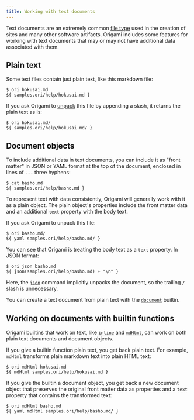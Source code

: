 ```yaml
---
title: Working with text documents
---
```


Text documents are an extremely common [file type](fileTypes.html) used in the creation of sites and many other software artifacts. Origami includes some features for working with text documents that may or may not have additional data associated with them.

## Plain text

Some text files contain just plain text, like this markdown file:

```console
$ ori hokusai.md
${ samples.ori/help/hokusai.md }
```

If you ask Origami to [unpack](fileTypes.html#unpacking-files) this file by appending a slash, it returns the plain text as is:

```console
$ ori hokusai.md/
${ samples.ori/help/hokusai.md/ }
```

## Document objects

To include additional data in text documents, you can include it as "front matter" in JSON or YAML format at the top of the document, enclosed in lines of `---` three hyphens:

```console
$ cat basho.md
${ samples.ori/help/basho.md }
```

To represent text with data consistently, Origami will generally work with it as a plain object. The plain object's properties include the front matter data and an additional `text` property with the body text.

If you ask Origami to unpack this file:

```console
$ ori basho.md/
${ yaml samples.ori/help/basho.md/ }
```

You can see that Origami is treating the body text as a `text` property. In JSON format:

```console
$ ori json basho.md
${ json(samples.ori/help/basho.md) + "\n" }
```

Here, the [`json`](/builtins/origami/json.html) command implicitly unpacks the document, so the trailing `/` slash is unnecessary.

You can create a text document from plain text with the [`document`](/builtins/text/document.html) builtin.

## Working on documents with builtin functions

Origami builtins that work on text, like [`inline`](/builtins/text/inline.html) and [`mdHtml`](/builtins/text/mdHtml.html), can work on both plain text documents and document objects.

If you give a builtin function plain text, you get back plain text. For example, `mdHtml` transforms plain markdown text into plain HTML text:

```console
$ ori mdHtml hokusai.md
${ mdHtml samples.ori/help/hokusai.md }
```

If you give the builtin a document object, you get back a new document object that preserves the original front matter data as properties and a `text` property that contains the transformed text:

```console
$ ori mdHtml basho.md
${ yaml mdHtml samples.ori/help/basho.md/ }
```
